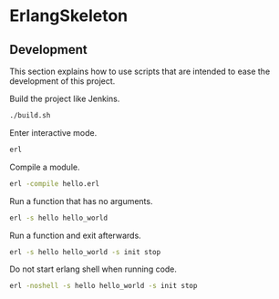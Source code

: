 # ErlangSkeleton

## Development

This section explains how to use scripts that are intended to ease the development of this project.

Build the project like Jenkins.

```sh
./build.sh
```

Enter interactive mode.

```sh
erl
```

Compile a module.

```sh
erl -compile hello.erl
```

Run a function that has no arguments.

```sh
erl -s hello hello_world
```

Run a function and exit afterwards.

```sh
erl -s hello hello_world -s init stop
```

Do not start erlang shell when running code.

```sh
erl -noshell -s hello hello_world -s init stop
```
